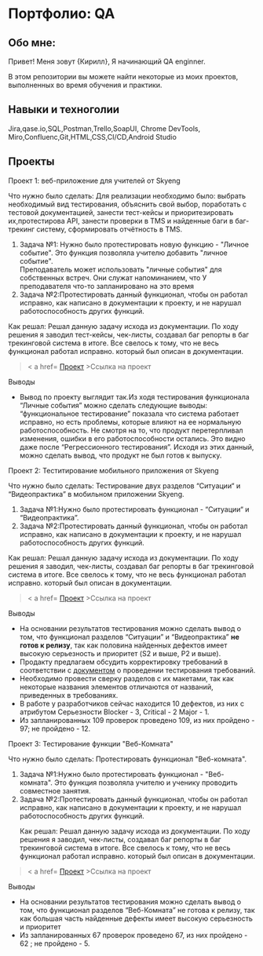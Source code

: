 # Портфолио: QA

## Обо мне:

Привет! Меня зовут {Кирилл}, Я начинающий QA enginner.

В этом репозитории вы можете найти некоторые из моих проектов, выполненных во время обучения и практики.

## Навыки и техноголии
Jira,qase.io,SQL,Postman,Trello,SoapUI, Chrome DevTools,
Miro,Confluenc,Git,HTML,CSS,CI/CD,Android Studio



## Проекты
<p> Проект 1: веб-приложение для учителей от Skyeng
<p> Что нужно было сделать: Для реализации необходимо было: выбрать необходимый вид тестирования, объяснить свой выбор, поработать с тестовой документацией, занести тест-кейсы и приоритезировать их,протестирова API, занести проверки в TMS и найденные баги в баг-трекинг систему, сформировать отчётность в TMS.<p>
<ol>
   
   <li>Задача №1: Нужно было протестировать новую функцию - "Личное событие". Это функция позволяла учителю добавить "личное событие".</li> 
     Преподаватель может использовать "личные события" для собственных встреч.</li> 
     Они служат напоминанием, что У преподавателя что-то запланировано на это время</li> 
   <li>Задача №2:Протестировать данный функционал, чтобы он работал исправно, как написано в документации к проекту, и не нарушал работоспособность других функций.</li> 
</ol> 

<p>Как решал: Решал данную задачу исхода из документации. По ходу решения я заводил тест-кейсы, чек-листы, создавал баг репорты в баг трекинговой система в итоге.
Все свелось к тому, что не весь функционал работал исправно. который был описан в документации.<p>
  
  
   > < a href= [Проект](https://qazedctgbujm.atlassian.net/l/cp/smCnmmwB) >Ссылка на проект</a>
  
  <p>Выводы
 
 - Вывод по проекту выглядит так.Из ходя тестирования функционала “Личные события” можно сделать следующие выводы: “функциональное тестирование” показала что система работает исправно, но есть проблемы, которые влияют на ее нормальную работоспособность. Не смотря на то, что продукт перетерпливал изменения, ошибки в его работоспособности остались. Это видно даже после “Регрессионного тестирования”. Исходя из этих данный, можно сделать вывод, что продукт не был готов к выпуску.<p>



<p> Проект 2: Теститирование мобильного приложения от Skyeng
<p> Что нужно было сделать: Тестирование двух разделов “Ситуации“ и “Видеопрактика” в мобильном приложении Skyeng.<p>
<ol>

   <li>Задача №1:Нужно было протестировать функционал - “Ситуации“ и “Видеопрактика”.</li> 
   <li>Задача №2:Протестировать данный функционал, чтобы он работал исправно, как написано в документации к проекту, и не нарушал работоспособность других функций.</li> 
</ol> 

<p>Как решал: Решал данную задачу исхода из документации. По ходу решения я заводил, чек-листы, создавал баг репорты в баг трекинговой система в итоге.
Все свелось к тому, что не весь функционал работал исправно. который был описан в документации.<p>

  > < a href= [Проект](https://www.notion.so/58443d1afbb648e88175bf8ad10d3d34) >Ссылка на проект</a>

<p>Выводы
   
 - На основании результатов тестирования можно сделать вывод о том, что функционал разделов “Ситуации” и “Видеопрактика” **не готов к релизу**, так как половина найденных дефектов имеет высокую серьезность и приоритет (S2 и выше, P2 и выше).
 - Продакту предлагаем обсудить корректировку требований в соответствии с [документом](https://www.notion.so/943858b15e9f4c4a82a57e271f01990d?pvs=21) о проведении тестирования требований.
 - Необходимо провести сверку разделов с их макетами, так как некоторые названия элементов отличаются от названий, приведенных в требованиях.
 - В работе у разработчиков сейчас находится 10 дефектов, из них с атрибутом Серьезности Blocker - 3, Critical - 2 Major - 1.
 - Из запланированных 109 проверок проведено 109, из них пройдено - 97; не пройдено - 12.<p>



<p> Проект 3: Тестирование функции "Веб-Комната" 
<p> Что нужно было сделать: Протестировать функционал "Веб-комната".<p>
<ol>

 <li>Задача №1:Нужно было протестировать функционал - "Веб-комната". Это функция позволяла учителю и ученику проводить совместное занятия.</li> 
   <li>Задача №2:Протестировать данный функционал, чтобы он работал исправно, как написано в документации к проекту, и не нарушал работоспособность других функций.</li> 

<p>Как решал: Решал данную задачу исхода из документации. По ходу решения я заводил, чек-листы, создавал баг репорты в баг трекинговой система в итоге.
Все свелось к тому, что не весь функционал работал исправно. который был описан в документации.<p>
</ol> 


  > < a href= [Проект](https://qazedctgbujm.atlassian.net/wiki/spaces/~637a651ff6c85b343c07f5ee/pages/17039373) >Ссылка на проект</a>
 
<p>Выводы

 - На основании результатов тестирования можно сделать вывод о том, что функционал разделов “Веб-Комната” не готова к релизу, так как большая часть найденные дефекты имеет высокую серьезность и приоритет
 - Из запланированных 67 проверок проведено 67, из них пройдено - 62 ; не пройдено - 5.<p>





  
  


 
  

  
  
